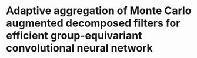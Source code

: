 # Adaptive aggregation of Monte Carlo augmented decomposed filters for efficient group-equivariant convolutional neural network

